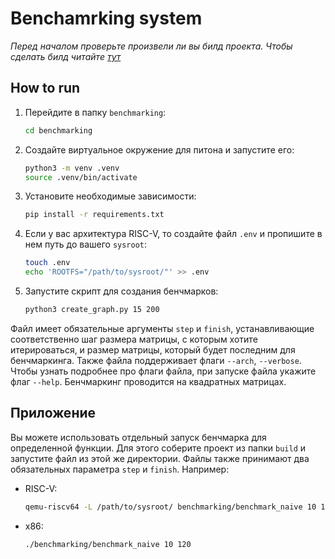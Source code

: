 # Benchamrking system

*Перед началом проверьте произвели ли вы билд проекта. Чтобы сделать билд читайте [тут](build.md)*

## How to run

1. Перейдите в папку `benchmarking`:

    ``` bash
    cd benchmarking
    ```

2. Создайте виртуальное окружение для питона и запустите его:

    ``` bash
    python3 -m venv .venv
    source .venv/bin/activate
    ```

3. Установите необходимые зависимости:

    ``` bash
    pip install -r requirements.txt
    ```

4. Если у вас архитектура RISC-V, то создайте файл `.env` и пропишите в нем путь до вашего `sysroot`:

    ``` bash
    touch .env 
    echo 'ROOTFS="/path/to/sysroot/"' >> .env
    ```

5. Запустите скрипт для создания бенчмарков:

    ``` bash
    python3 create_graph.py 15 200
    ```

Файл имеет обязательные аргументы `step` и `finish`, устанавливающие соответственно шаг размера матрицы, с которым хотите итерироваться, и размер матрицы, который будет последним для бенчмаркинга. Также файла поддерживает флаги `--arch`, `--verbose`. Чтобы узнать подробнее про флаги файла, при запуске файла укажите флаг `--help`.
Бенчмаркинг проводится на квадратных матрицах.


## Приложение
Вы можете использовать отдельный запуск бенчмарка для определенной функции. Для этого соберите проект из папки `build` и запустите файл из этой же директории. Файлы также принимают два обязательных параметра `step` и `finish`. Например:

+ RISC-V:

    ``` bash
    qemu-riscv64 -L /path/to/sysroot/ benchmarking/benchmark_naive 10 120
    ```

+ x86:

    ``` bash
    ./benchmarking/benchmark_naive 10 120
    ```
